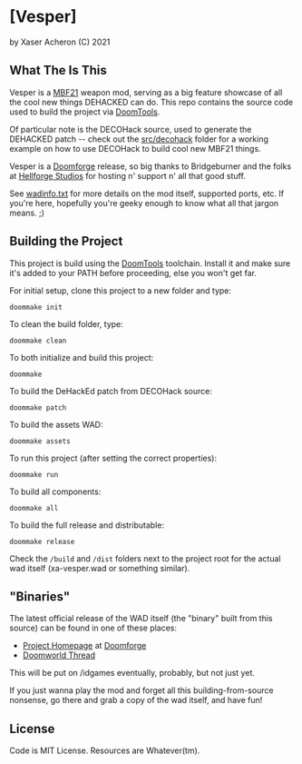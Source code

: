 # [Vesper]

by Xaser Acheron (C) 2021

## What The Is This

Vesper is a [MBF21](https://github.com/kraflab/mbf21) weapon mod, serving as a big feature
showcase of all the cool new things DEHACKED can do. This repo contains the source code
used to build the project via [DoomTools](https://github.com/MTrop/DoomTools).

Of particular note is the DECOHack source, used to generate the DEHACKED patch -- check out
the [src/decohack](https://github.com/XaserAcheron/vesper/tree/master/src/decohack) folder
for a working example on how to use DECOHack to build cool new MBF21 things.

Vesper is a [Doomforge](https://hellforgestudios.com/doomforge) release, so big thanks to
Bridgeburner and the folks at [Hellforge Studios](https://hellforgestudios.com)
for hosting n' support n' all that good stuff.

See [wadinfo.txt](https://github.com/XaserAcheron/vesper/blob/master/src/wadinfo.txt) for
more details on the mod itself, supported ports, etc. If you're here, hopefully you're
geeky enough to know what all that jargon means. ;)


## Building the Project

This project is build using the [DoomTools](https://github.com/MTrop/DoomTools) toolchain.
Install it and make sure it's added to your PATH before proceeding, else you won't get far.

For initial setup, clone this project to a new folder and type:

	doommake init


To clean the build folder, type:

	doommake clean


To both initialize and build this project:

	doommake


To build the DeHackEd patch from DECOHack source:

	doommake patch


To build the assets WAD:

	doommake assets


To run this project (after setting the correct properties):

	doommake run


To build all components:

	doommake all


To build the full release and distributable:

	doommake release


Check the `/build` and `/dist` folders next to the project root
for the actual wad itself (xa-vesper.wad or something similar).


## "Binaries"

The latest official release of the WAD itself (the "binary" built from this source)
can be found in one of these places:

- [Project Homepage](https://hellforgestudios.com/doomforge/vesper) at [Doomforge](https://hellforgestudios.com/doomforge)
- [Doomworld Thread](https://www.doomworld.com/forum/topic/123800)

This will be put on /idgames eventually, probably, but not just yet.

If you just wanna play the mod and forget all this building-from-source
nonsense, go there and grab a copy of the wad itself, and have fun!


## License

Code is MIT License. Resources are Whatever(tm).
